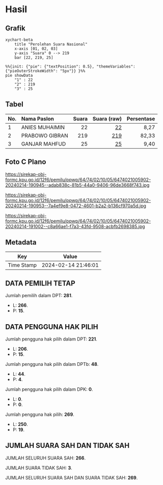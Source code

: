 # Hasil

## Grafik

```mermaid
xychart-beta
    title "Perolehan Suara Nasional"
    x-axis [01, 02, 03]
    y-axis "Suara" 0 --> 219
    bar [22, 219, 25]
```

```mermaid
%%{init: {"pie": {"textPosition": 0.5}, "themeVariables": {"pieOuterStrokeWidth": "5px"}} }%%
pie showData
    "1" : 22
    "2" : 219
    "3" : 25
```

## Tabel

| No. | Nama Paslon    | Suara | Suara (raw) | Persentase |
|:--- |:-------------- | -----:| -----------:| ----------:|
| 1   | ANIES MUHAIMIN | 22    | [22][p-1]   | 8,27       |
| 2   | PRABOWO GIBRAN | 219   | [219][p-2]  | 82,33      |
| 3   | GANJAR MAHFUD  | 25    | [25][p-3]   | 9,40       |


[p-1]: https://github.com/gigit-pemilu/pemilu-2024/blob/main/pilpres/hitung-suara/sub/64-kalimantan-timur/sub/74-kota-bontang/sub/02-bontang-selatan/sub/1005-bontang-lestari/sub/902-tps/sub/paslon-1.txt
[p-2]: https://github.com/gigit-pemilu/pemilu-2024/blob/main/pilpres/hitung-suara/sub/64-kalimantan-timur/sub/74-kota-bontang/sub/02-bontang-selatan/sub/1005-bontang-lestari/sub/902-tps/sub/paslon-2.txt
[p-3]: https://github.com/gigit-pemilu/pemilu-2024/blob/main/pilpres/hitung-suara/sub/64-kalimantan-timur/sub/74-kota-bontang/sub/02-bontang-selatan/sub/1005-bontang-lestari/sub/902-tps/sub/paslon-3.txt

## Foto C Plano

https://sirekap-obj-formc.kpu.go.id/12f6/pemilu/ppwp/64/74/02/10/05/6474021005902-20240214-190945--adab838c-81b5-44a0-9406-96de3668f743.jpg

https://sirekap-obj-formc.kpu.go.id/12f6/pemilu/ppwp/64/74/02/10/05/6474021005902-20240214-190953--7a4ef9e8-0472-4601-b2a2-b136cf970a5d.jpg

https://sirekap-obj-formc.kpu.go.id/12f6/pemilu/ppwp/64/74/02/10/05/6474021005902-20240214-191002--c8a66ae1-f7a3-43fd-9508-acbfb2698385.jpg


## Metadata

| Key        | Value               |
| ---------- | ------------------- |
| Time Stamp | 2024-02-14 21:46:01 |


## DATA PEMILIH TETAP

Jumlah pemilih dalam DPT: **281**.
 * L: **266**.
 * P: **15**.

## DATA PENGGUNA HAK PILIH

Jumlah pengguna hak pilih dalam DPT: **221**.
 * L: **206**.
 * P: **15**.

Jumlah pengguna hak pilih dalam DPTb: **48**.
 * L: **44**.
 * P: **4**.

Jumlah pengguna hak pilih dalam DPK: **0**.
 * L: **0**.
 * P: **0**.

Jumlah pengguna hak pilih: **269**.
 * L: **250**.
 * P: **19**.

## JUMLAH SUARA SAH DAN TIDAK SAH

JUMLAH SELURUH SUARA SAH: **266**.

JUMLAH SUARA TIDAK SAH: **3**.

JUMLAH SELURUH SUARA SAH DAN SUARA TIDAK SAH: **269**.


